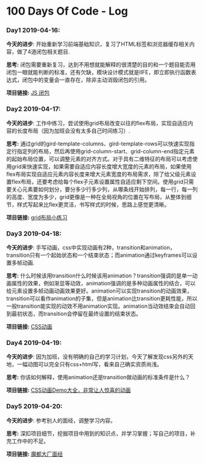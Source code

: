 # 100 Days Of Code - Log

### Day1  2019-04-16:  
**今天的进步**: 开始重新学习前端基础知识，复习了HTML标签和浏览器缓存相关内容，做了4道闭包相关题目.

**思考:** 闭包需要重新复习，达到不用想就能解释的很清楚的目的和一个题目能否用闭包一眼就能判断的标准，还有欠缺，模块设计模式就是IIFE，即立即执行函数表达式，闭包中的变量会一直存在，除非主动消毁闭包的引用。

**项目链接:** [JS 闭包](https://github.com/youyi2016/JS-Closures/blob/master/closures.js)


### Day2  2019-04-17:  
**今天的进步**: 工作中练习，尝试使用grid布局改变以往的flex布局，实现自适应内容的长度布局（因为加班会没有太多自己时间练习）.

**思考:** 通过grid的gird-template-columns、gird-template-rows可以快速实现指定行指定列的布局，然后再使用grid-column-start、grid-column-end指定元素的起始布局位置，可以调整元素的对齐方式。对于具有二维特征的布局可以考虑使用grid来快速实现，如果需要自适应内容长度增大宽度的元素的布局，如果使用flex布局实现自适应元素内容长度来增大元素宽度的布局需求，除了给父级元素设置flex布局，还要考虑给每个flex子元素设置属性自适应剩下空间。使用grid只需要关心元素要如何划分，要分多少行多少列，从哪条线开始排列，每一行，每一列的高度、宽度为多少，grid更像是一种在全局视角的位置在写布局，从整体到细节，样式写起来比flex更灵活，书写样式的时候，思路上感觉更清晰。

**项目链接:** [grid布局小练习](https://codepen.io/youyi2016-the-encoder/pen/NmyLxx?editors=1100)


### Day3  2019-04-18:  
**今天的进步**: 手写动画，css中实现动画有2种，transition和animation，transition只有一个起始状态和一个结束状态；而animation通过keyframes可以设置多帧动画.

**思考:** 什么时候该用transition什么时候该用animation？transition强调的是单一动画属性的效果，例如渐显等动效，animation强调的是多种动画属性的结合，可以给元素设置多帧动画动画效果更好。animation可以实现transition的动画效果，transition可以看作animation的子集，但是animation比transition更耗性能，所以一般transition能实现的动效不用animation实现。animation当动效结束会自动回到最初状态，而transition会停留在最终设置的结束状态。

**项目链接:** [CSS动画](https://codepen.io/youyi2016-the-encoder/pen/NmYLYN)

### Day4  2019-04-19:  
**今天的进步**: 因为加班，没有明确的自己的学习计划，今天了解发现css另外的天地，一幅动图可以完全只有css+html写，看来自己确实资质尚浅。

**思考:** 你该如何解释，使用animation还是transition做动画的标准条件是什么？

**项目链接:** [CSS动画Demo大全，非常让人惊喜的动画](https://medium.muz.li/inspiring-examples-of-css-animation-2b2a5dd464e0)

### Day5  2019-04-20:  
**今天的进步**: 参考别人的面经，调整学习内容。

**思考:** 深扣项目细节，挖掘项目中用到的知识点，并学习掌握；写自己的项目，补充工作中的不足。

**项目链接:** [魔都大厂面经](https://medium.muz.li/inspiring-examples-of-css-animation-2b2a5dd464e0)


